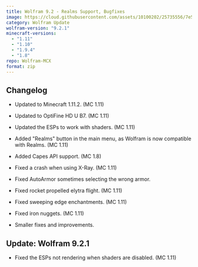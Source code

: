 ```yaml
---
title: Wolfram 9.2 - Realms Support, Bugfixes
image: https://cloud.githubusercontent.com/assets/10100202/25735556/7e53ad0e-316c-11e7-83a7-2751e63c34a6.jpg
category: Wolfram Update
wolfram-version: "9.2.1"
minecraft-versions:
  - "1.11"
  - "1.10"
  - "1.9.4"
  - "1.8"
repo: Wolfram-MCX
format: zip
---
```

## Changelog

- Updated to Minecraft 1.11.2. (MC 1.11)

- Updated to OptiFine HD U B7. (MC 1.11)

- Updated the ESPs to work with shaders. (MC 1.11)

- Added "Realms" button in the main menu, as Wolfram is now compatible with Realms. (MC 1.11)

- Added Capes API support. (MC 1.8)

- Fixed a crash when using X-Ray. (MC 1.11)

- Fixed AutoArmor sometimes selecting the wrong armor.

- Fixed rocket propelled elytra flight. (MC 1.11)

- Fixed sweeping edge enchantments. (MC 1.11)

- Fixed iron nuggets. (MC 1.11)

- Smaller fixes and improvements.

## Update: Wolfram 9.2.1

- Fixed the ESPs not rendering when shaders are disabled. (MC 1.11)
